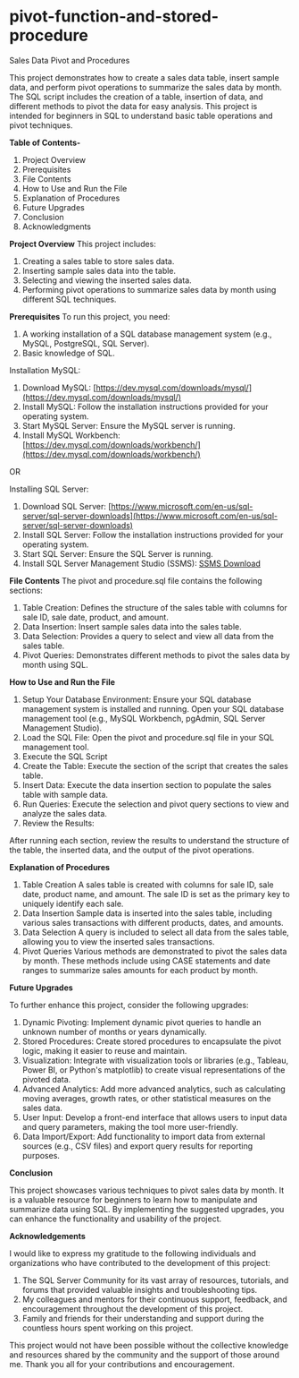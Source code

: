 # pivot-function-and-stored-procedure
Sales Data Pivot and Procedures

This project demonstrates how to create a sales data table, insert sample data, and perform pivot operations to summarize the sales data by month. The SQL script includes the creation of a table, insertion of data, and different methods to pivot the data for easy analysis. This project is intended for beginners in SQL to understand basic table operations and pivot techniques.

**Table of Contents-**
1. Project Overview
2. Prerequisites
3. File Contents
4. How to Use and Run the File
5. Explanation of Procedures
6. Future Upgrades
7. Conclusion
8. Acknowledgments
   
**Project Overview**
This project includes:

1. Creating a sales table to store sales data.
2. Inserting sample sales data into the table.
3. Selecting and viewing the inserted sales data.
4. Performing pivot operations to summarize sales data by month using different SQL techniques.
   
**Prerequisites**
To run this project, you need:

1. A working installation of a SQL database management system (e.g., MySQL, PostgreSQL, SQL Server).
2. Basic knowledge of SQL.

Installation MySQL:

1. Download MySQL:
   [https://dev.mysql.com/downloads/mysql/](https://dev.mysql.com/downloads/mysql/)
2. Install MySQL:
   Follow the installation instructions provided for your operating system.
3. Start MySQL Server:
   Ensure the MySQL server is running.
4. Install MySQL Workbench:
   [https://dev.mysql.com/downloads/workbench/](https://dev.mysql.com/downloads/workbench/)

OR

Installing SQL Server:

1. Download SQL Server:
   [https://www.microsoft.com/en-us/sql-server/sql-server-downloads](https://www.microsoft.com/en-us/sql-server/sql-server-downloads)
2. Install SQL Server:
   Follow the installation instructions provided for your operating system.
3. Start SQL Server:
   Ensure the SQL Server is running.
4. Install SQL Server Management Studio (SSMS):
   [SSMS Download](https://learn.microsoft.com/en-us/sql/ssms/download-sql-server-management-studio-ssms?view=sql-server-ver16)

**File Contents**
The pivot and procedure.sql file contains the following sections:

1. Table Creation: Defines the structure of the sales table with columns for sale ID, sale date, product, and amount.
2. Data Insertion: Insert sample sales data into the sales table.
3. Data Selection: Provides a query to select and view all data from the sales table.
4. Pivot Queries: Demonstrates different methods to pivot the sales data by month using SQL.

**How to Use and Run the File**
1. Setup Your Database Environment:
Ensure your SQL database management system is installed and running.
Open your SQL database management tool (e.g., MySQL Workbench, pgAdmin, SQL Server Management Studio).
2. Load the SQL File:
Open the pivot and procedure.sql file in your SQL management tool.
3. Execute the SQL Script
4. Create the Table: Execute the section of the script that creates the sales table.
5. Insert Data: Execute the data insertion section to populate the sales table with sample data.
6. Run Queries: Execute the selection and pivot query sections to view and analyze the sales data.
7. Review the Results:

After running each section, review the results to understand the structure of the table, the inserted data, and the output of the pivot operations.

**Explanation of Procedures**
1. Table Creation
A sales table is created with columns for sale ID, sale date, product name, and amount. The sale ID is set as the primary key to uniquely identify each sale.
2. Data Insertion
Sample data is inserted into the sales table, including various sales transactions with different products, dates, and amounts.
3. Data Selection
A query is included to select all data from the sales table, allowing you to view the inserted sales transactions.
4. Pivot Queries
Various methods are demonstrated to pivot the sales data by month. These methods include using CASE statements and date ranges to summarize sales amounts for each product by month.

**Future Upgrades**

To further enhance this project, consider the following upgrades:

1. Dynamic Pivoting: Implement dynamic pivot queries to handle an unknown number of months or years dynamically.
2. Stored Procedures: Create stored procedures to encapsulate the pivot logic, making it easier to reuse and maintain.
3. Visualization: Integrate with visualization tools or libraries (e.g., Tableau, Power BI, or Python's matplotlib) to create visual representations of the pivoted data.
4. Advanced Analytics: Add more advanced analytics, such as calculating moving averages, growth rates, or other statistical measures on the sales data.
5. User Input: Develop a front-end interface that allows users to input data and query parameters, making the tool more user-friendly.
6. Data Import/Export: Add functionality to import data from external sources (e.g., CSV files) and export query results for reporting purposes.

**Conclusion**

This project showcases various techniques to pivot sales data by month. It is a valuable resource for beginners to learn how to manipulate and summarize data using SQL. By implementing the suggested upgrades, you can enhance the functionality and usability of the project.

**Acknowledgements**

I would like to express my gratitude to the following individuals and organizations who have contributed to the development of this project:
1. The SQL Server Community for its vast array of resources, tutorials, and forums that provided valuable insights and troubleshooting tips.
3. My colleagues and mentors for their continuous support, feedback, and encouragement throughout the development of this project.
3. Family and friends for their understanding and support during the countless hours spent working on this project.

This project would not have been possible without the collective knowledge and resources shared by the community and the support of those around me. Thank you all for your contributions and encouragement.
